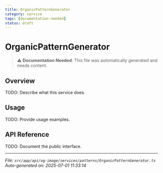 ```yaml
---
title: OrganicPatternGenerator
category: service
tags: [documentation-needed]
status: draft
---
```


# OrganicPatternGenerator

> ⚠️ **Documentation Needed**: This file was automatically generated and needs content.

## Overview

TODO: Describe what this service does.

## Usage

TODO: Provide usage examples.

## API Reference

TODO: Document the public interface.

---

*File: `src/app/api/og-image/services/patterns/OrganicPatternGenerator.ts`*  
*Auto-generated on: 2025-07-01 11:33:14*
